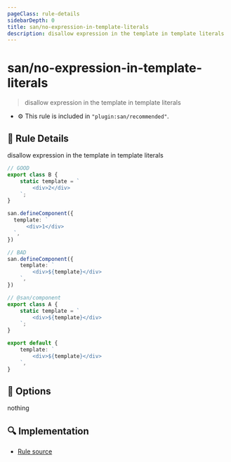 ```yaml
---
pageClass: rule-details
sidebarDepth: 0
title: san/no-expression-in-template-literals
description: disallow expression in the template in template literals
---
```

# san/no-expression-in-template-literals
> disallow expression in the template in template literals

- :gear: This rule is included in `"plugin:san/recommended"`.

## :book: Rule Details

disallow expression in the template in template literals

```typescript
// GOOD
export class B {
    static template = `
        <div>2</div>
    `;
}

san.defineComponent({
  template: `
      <div>1</div>
  `,
})

// BAD
san.defineComponent({
    template: `
        <div>${template}</div>
    `,
})

// @san/component
export class A {
    static template = `
        <div>${template}</div>
    `;
}

export default {
    template: `
        <div>${template}</div>
    `,
}
```

## :wrench: Options
nothing

## :mag: Implementation

- [Rule source](https://github.com/ecomfe/eslint-plugin-san/blob/main/lib/rules/no-expression-in-template-literals.js)
